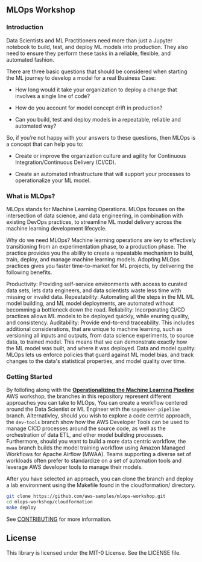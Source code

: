 ## MLOps Workshop

### Introduction
Data Scientists and ML Practitioners need more than just a Jupyter notebook to build, test, and deploy ML models into production. They also need to ensure they perform these tasks in a reliable, flexible, and automated fashion.

There are three basic questions that should be considered when starting the ML journey to develop a model for a real Business Case:

- How long would it take your organization to deploy a change that involves a single line of code?

- How do you account for model concept drift in production?

- Can you build, test and deploy models in a repeatable, reliable and automated way?

So, if you’re not happy with your answers to these questions, then MLOps is a concept that can help you to:

- Create or improve the organization culture and agility for Continuous Integration/Continuous Delivery (CI/CD).

- Create an automated infrastructure that will support your processes to operationalize your ML model.

### What is MLOps?
MLOps stands for Machine Learning Operations. MLOps focuses on the intersection of data science, and data engineering, in combination with existing DevOps practices, to streamline ML model delivery across the machine learning development lifecycle.

Why do we need MLOps?
Machine learning operations are key to effectively transitioning from an experimentation phase, to a production phase. The practice provides you the ability to create a repeatable mechanism to build, train, deploy, and manage machine learning models. Adopting MLOps practices gives you faster time-to-market for ML projects, by delivering the following benefits.

Productivity: Providing self-service environments with access to curated data sets, lets data engineers, and data scientists waste less time with missing or invalid data.
Repeatability: Automating all the steps in the ML ML model building, and ML model deployments, are automated without becomming a bottleneck down the road.
Reliability: Incorporating CI/CD practices allows ML models to be deployed quickly, while enuring quality, and consistency.
Auditability: Provide end-to-end traceability. This includes additional considerations, that are unique to machine learning, such as versioning all inputs and outputs, from data science experiments, to source data, to trained model. This means that we can demonstrate exactly how the ML model was built, and where it was deployed.
Data and model quality: MLOps lets us enforce policies that guard against ML model bias, and track changes to the data's statistical properties, and model quality over time.

### Getting Started
By follofing along with the **[Operationalizing the Machine Learning Pipeline](http://operational-machine-learning-pipeline.workshop.aws/)** AWS workshop, the branches in this repository represent different approaches you can take to MLOps, You can create a workflow centered around the Data Scientist or ML Engineer with the `sagemaker-pipeline` branch. Alternativley, should you wish to explore a code centric approach, the `dev-tools` branch show how the AWS Developer Tools can be used to manage CICD processes around the source code, as well as the orchestration of data ETL, and other model building processes.
Furthermore, should you want to build a more data centric workflow, the `mwaa` branch builds the model training workflow using Amazon Managed Workflows for Apache Airflow (MWAA). Teams supporting a diverse set of workloads often prefer to standardize on a set of automation tools and leverage AWS developer tools to manage their models.  
  
After you have selected an approach, you can clone the branch and deploy a lab environment using the Makefile found in the cloudformation/ directory.

```bash
git clone https://github.com/aws-samples/mlops-workshop.git
cd mlops-workshop/cloudformation
make deploy
```

See [CONTRIBUTING](CONTRIBUTING.md#security-issue-notifications) for more information.

## License

This library is licensed under the MIT-0 License. See the LICENSE file.

